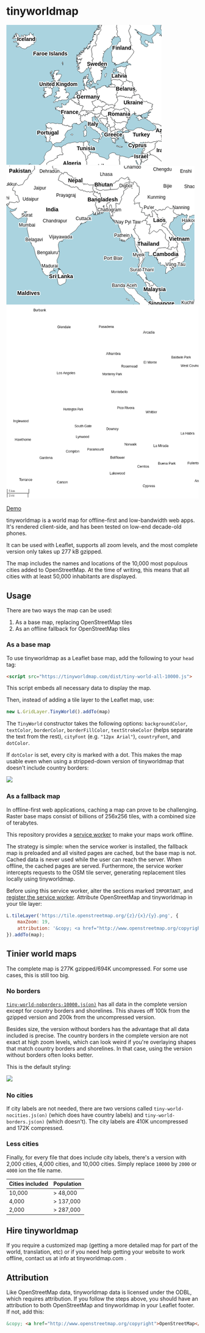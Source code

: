 # tinyworldmap

<kbd><img src="images/zoomed-out.png" /></kbd>
<kbd><img src="images/zoomed-mid.png" /></kbd>
<kbd><img src="images/zoomed-in.png" /></kbd>

[Demo]()

tinyworldmap is a world map for offline-first and low-bandwidth web apps. It's rendered client-side, and has been tested on low-end decade-old phones.

It can be used with Leaflet, supports all zoom levels, and the most complete version only takes up 277 kB gzipped.

The map includes the names and locations of the 10,000 most populous cities added to OpenStreetMap. At the time of writing, this means that all cities with at least 50,000 inhabitants are displayed.

## Usage

There are two ways the map can be used:

1. As a base map, replacing OpenStreetMap tiles
2. As an offline fallback for OpenStreetMap tiles

### As a base map

To use tinyworldmap as a Leaflet base map, add the following to your `head` tag:

```html
<script src="https://tinyworldmap.com/dist/tiny-world-all-10000.js">
```

This script embeds all necessary data to display the map.

Then, instead of adding a tile layer to the Leaflet map, use:

```js
new L.GridLayer.TinyWorld().addTo(map)
```

The `TinyWorld` constructor takes the following options: `backgroundColor`, `textColor`, `borderColor`, `borderFillColor`, `textStrokeColor` (helps separate the text from the rest), `cityFont` (e.g. `"12px Arial"`), `countryFont`, and `dotColor`.

If `dotColor` is set, every city is marked with a dot. This makes the map usable even when using a stripped-down version of tinyworldmap that doesn't include country borders:

<kbd><img src="images/dotcolor.png" /></kbd>

### As a fallback map

In offline-first web applications, caching a map can prove to be challenging. Raster base maps consist of billions of 256x256 tiles, with a combined size of terabytes.

This repository provides a [service worker](service-worker.js) to make your maps work offline.

The strategy is simple: when the service worker is installed, the fallback map is preloaded and all visited pages are cached, but the base map is not. Cached data is never used while the user can reach the server. When offline, the cached pages are served. Furthermore, the service worker intercepts requests to the OSM tile server, generating replacement tiles locally using tinyworldmap.

Before using this service worker, alter the sections marked `IMPORTANT`, and [register the service worker](https://web.dev/articles/service-workers-registration). Attribute OpenStreetMap and tinyworldmap in your tile layer:

```js
L.tileLayer('https://tile.openstreetmap.org/{z}/{x}/{y}.png', {
    maxZoom: 19,
    attribution: '&copy; <a href="http://www.openstreetmap.org/copyright">OpenStreetMap</a>, <a href="http://www.tinyworldmap.com">tinyworldmap</a>'
}).addTo(map);
```

## Tinier world maps

The complete map is 277K gzipped/694K uncompressed. For some use cases, this is still too big.

### No borders

[`tiny-world-noborders-10000.js(on)`](tiny-world-noborders-10000.js) has all data in the complete version except for country borders and shorelines. This shaves off 100k from the gzipped version and 200k from the uncompressed version.

Besides size, the version without borders has the advantage that all data included is precise. The country borders in the complete version are not exact at high zoom levels, which can look weird if you're overlaying shapes that match country borders and shorelines. In that case, using the version without borders often looks better.

This is the default styling:

<kbd><img src="images/dotcolor.png" /></kbd>

### No cities

If city labels are not needed, there are two versions called `tiny-world-nocities.js(on)` (which does have country labels) and `tiny-world-borders.js(on)` (which doesn't). The city labels are 410K uncompressed and 172K compressed.

### Less cities

Finally, for every file that does include city labels, there's a version with 2,000 cities, 4,000 cities, and 10,000 cities. Simply replace `10000` by `2000` or `4000` ion the file name.

Cities included | Population
--- | ---
10,000 | > 48,000
4,000 | > 137,000
2,000 | > 287,000

## Hire tinyworldmap

If you require a customized map (getting a more detailed map for part of the world, translation, etc) or if you need help getting your website to work offline, contact us at info at tinyworldmap.com .

## Attribution

Like OpenStreetMap data, tinyworldmap data is licensed under the ODBL, which requires attribution. If you follow the steps above, you should have an attribution to both OpenStreetMap and tinyworldmap in your Leaflet footer. If not, add this:

```html
&copy; <a href="http://www.openstreetmap.org/copyright">OpenStreetMap</a>, <a href="http://www.tinyworldmap.com">tinyworldmap</a>
```
